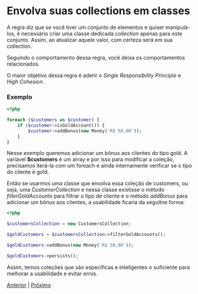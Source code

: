# Envolva suas collections em classes

A regra diz que se você tiver um conjunto de elementos e quiser manipulá-los, é necessário criar uma classe dedicada *collection* apenas para este conjunto. Assim, ao atualizar aquele valor, com certeza será em sua collection.

Seguindo o comportamento dessa regra, você deixa os comportamentos relacionados.

O maior objetivo dessa regra é aderir o *Single Responsibility Principle* e *High Cohesion*.

### Exemplo

```php
<?php

foreach ($customers as $customer) {
    if ($customer->isGoldAccount()) {
        $customer->addBonus(new Money('R$ 50,00'));
    }
}
```

Nesse exemplo queremos adicionar um bônus aos clientes do tipo gold. A variável **$customers** é um array e por isso para modificar a coleção, precisamos iterá-la com um foreach e ainda internamente verificar se o tipo do cliente é gold.

Então se usarmos uma classe que envolva essa coleção de customers, ou seja, uma *CustomerCollection* e nessa classe existisse o método *filterGoldAccounts* para filtrar o tipo de cliente e o método *addBonus* para adicionar um bônus aos clientes, a usabilidade ficaria da seguitne forma:

```php
<?php

$customersCollection = new CustomersCollection;

$goldCustomers = $customersCollection->filterGoldAccounts();

$goldCustomers->addBonus(new Money('R$ 50,00'));

$goldCustomers->persists();
```
Assim, temos coleções que são específicas e inteligentes o suficiente para melhorar a usabilidade e evitar erros.

[Anterior](/role-03.md) | [Próximo](/role-05.md)

